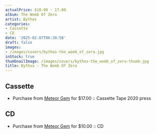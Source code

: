 ```yaml
---
actualPrice: $10.00 - 17.00
album: The Womb Of Zero
artist: Bythos
categories:
- Cassette
- CD
date: '2025-02-07T06:38:58'
draft: false
images:
- /images/covers/bythos-the_womb_of_zero.jpg
inStock: true
thumbnailImage: /images/covers/bythos-the_womb_of_zero-thumb.jpg
title: Bythos - The Womb Of Zero
---
```


## Cassette
* Purchase from [Meteor Gem](https://meteor-gem.com/products/bythos-the-womb-of-zero-cassette) for $17.00 :: Cassette Tape 2020 press
## CD
* Purchase from [Meteor Gem](https://meteor-gem.com/products/used-bythos-the-womb-of-zero-cd) for $10.00 :: CD
